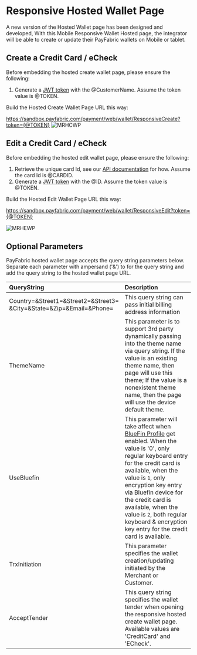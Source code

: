 Responsive Hosted Wallet Page  
====================================
A new version of the Hosted Wallet page has been designed and developed, With this Mobile Responsive Wallet Hosted page, the integrator will be able to create or update their PayFabric wallets on Mobile or tablet. 

Create a Credit Card / eCheck
-----------------
Before embedding the hosted create wallet page, please ensure the following:

1. Generate a [JWT token](../../../../PayFabric-APIs/blob/master/PayFabric/Sections/JWTToken.md) with the @CustomerName.  Assume the token value is @TOKEN.

Build the Hosted Create Wallet Page URL this way:

https://sandbox.payfabric.com/payment/web/wallet/ResponsiveCreate?token={@TOKEN}
![MRHCWP](https://github.com/PayFabric/Hosted-Pages/blob/master/Sections/MRHCWP.png "MRHCWP")


Edit a Credit Card / eCheck   
------------------------
Before embedding the hosted edit wallet page, please ensure the following:

1. Retrieve the unique card Id, see our [API documentation](../../../../PayFabric-APIs/blob/master/PayFabric/Sections/Wallets.md#retrieve-credit-cards--echecks) for how.  Assume the card Id is @CARDID.
2. Generate a [JWT token](../../../../PayFabric-APIs/blob/master/PayFabric/Sections/JWTToken.md) with the @ID.  Assume the token value is @TOKEN.

Build the Hosted Edit Wallet Page URL this way:

https://sandbox.payfabric.com/payment/web/wallet/ResponsiveEdit?token={@TOKEN}

![MRHEWP](https://github.com/PayFabric/Hosted-Pages/blob/master/Sections/MRHEWP.png "MRHEWP")

Optional Parameters
-------

PayFabric hosted wallet page accepts the query string parameters below. Separate each parameter with ampersand ('&') to for the query string and add the query string to the hosted wallet page URL.

>
| QueryString| Description | 
| :------------- | :------------- | 
|Country=&Street1=&Street2=&Street3=<br/>&City=&State=&Zip=&Email=&Phone= |This query string can pass initial billing address information|
|ThemeName|This parameter is to support 3rd party dynamically passing into the theme name via query string. If the value is an existing theme name, then page will use this theme; If the value is a nonexistent theme name, then the page will use the device default theme.|
|UseBluefin|This parameter will take affect when [BlueFin Profile](https://github.com/PayFabric/Portal/blob/master/PayFabric/Sections/Bluefin.md) get enabled. When the value is '0', only regular keyboard entry for the credit card is available, when the value is `1`, only encryption key entry via Bluefin device for the credit card is available, when the value is `2`, both regular keyboard & encryption key entry for the credit card is available.|
|TrxInitiation|	This parameter specifies the wallet creation/updating initiated by the Merchant or Customer.|
|AcceptTender|This query string specifies the wallet tender when opening the responsive hosted create wallet page. Available values are 'CreditCard' and 'ECheck'.|
